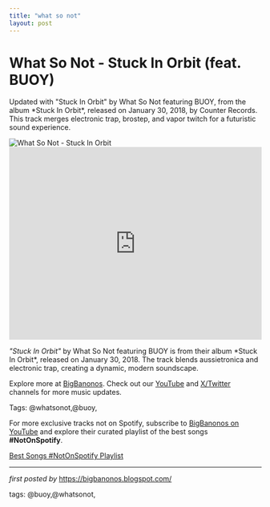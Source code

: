 ```yaml
---
title: "what so not"
layout: post
---
```

<!-- Title of the Post -->
<h1 >What So Not - Stuck In Orbit (feat. BUOY)</h1> <!-- Introductory Text -->
<p >Updated with "Stuck In Orbit" by What So Not featuring BUOY, from the album *Stuck In Orbit*, released on January 30, 2018, by Counter Records. This track merges electronic trap, brostep, and vapor twitch for a futuristic sound experience.</p> <!-- Featured Image -->
<div > <img src="https://is1-ssl.mzstatic.com/image/thumb/Music124/v4/12/f6/11/12f61127-043b-4352-064a-e4e0b6d09d32/5054429136425.png/1200x1200bb.jpg" alt="What So Not - Stuck In Orbit" />
</div> <!-- YouTube Video Embed -->
<div > <iframe width="100%" height="385" src="https://www.youtube.com/embed/nT5aRgRDQkQ" title="What So Not - Stuck In Orbit feat. BUOY (Official Lyric Video)" frameborder="0" allow="accelerometer; autoplay; clipboard-write; encrypted-media; gyroscope; picture-in-picture; web-share" referrerpolicy="strict-origin-when-cross-origin" allowfullscreen></iframe>
</div> <!-- Song Information -->
<div > <p><em>"Stuck In Orbit"</em> by What So Not featuring BUOY is from their album *Stuck In Orbit*, released on January 30, 2018. The track blends aussietronica and electronic trap, creating a dynamic, modern soundscape.</p>
</div> <!-- Footer Links -->
<div > <p>Explore more at <a href="https://bigbanonos.blogspot.com/" target="_blank">BigBanonos</a>. Check out our <a href="https://www.youtube.com/@BigBanonos" target="_blank">YouTube</a> and <a href="https://x.com/bigbanonos" target="_blank">X/Twitter</a> channels for more music updates.</p>
</div> <!-- Tags -->
<p >Tags: @whatsonot,@buoy,</p>


<!--Subscribe and Playlist Links-->
<div>
    <p>For more exclusive tracks not on Spotify, subscribe to <a href="https://www.youtube.com/@BigBanonos" target="_blank">BigBanonos on YouTube</a> and explore their curated playlist of the best songs <strong>#NotOnSpotify</strong>.</p>
    <p><a href="https://www.youtube.com/playlist?list=PLtuNtuTatqI0kFahUCbtbfenC_ET5O_tr" target="_blank">Best Songs #NotOnSpotify Playlist<br /></a></p></div>

<hr />

<p><em>first posted by</em> <a href="https://bigbanonos.blogspot.com/" rel="noopener" target="_new">https://bigbanonos.blogspot.com/</a></p>

<p>tags: @buoy,@whatsonot,</p>
